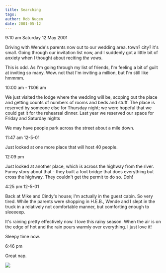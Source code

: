 ```yaml
---
title: Searching
tags: 
author: Rob Nugen
date: 2001-05-12
---
```


<p class=date>9:10 am Saturday 12 May 2001</p>

<p>Driving with Wende's parents now out to our wedding
area. town?  city?  it's small.  Going through our
invitation list now, and I suddenly got a little bit
of anxiety when I thought about reciting <em>the
vows</em>.</p>

<p>This is odd.  As I'm going through my list of
friends, I'm feeling a bit of guilt at inviting so
many.   Wow.  not that I'm inviting a million, but I'm
still like hmmmm.</p>

<p class=date>10:00 am - 11:06 am</p>

<p>We just visited the lodge where the wedding will
be, scoping out the place and getting counts of
numbers of rooms and beds and stuff.  The place is
reserved by someone else for Thursday night; we were
hopeful that we could get it for the rehearsal dinner.
 Last year we reserved our space for Friday and
Saturday nights</p>

<p>We may have people park across the street about a
mile down.</p>

<p class=date>11:47 am 12-5-01</p>

<p>Just looked at one more place that will host 40
people.</p>

<p class=date>12:09 pm </p>

<p>Just looked at another place, which is across the
highway from the river.  Funny story about that - they
built a foot bridge that does everything but cross the
highway.  They couldn't get the permit to do so. 
Doh!</p>

<p class=date>4:25 pm 12-5-01</p>

<p>Back at Mike and Cindy's  house; I'm actually in
the guest cabin.  So very tired.  While the parents
were shopping in H.E.B., Wende and I slept in the
truck in a relatively not comfortable manner, but
comforting enough to sleeeeep.</p>

<p>It's raining pretty effectively now.  I love this
rainy season.  When the air is on the edge of hot and
the rain pours warmly over everything.  I just love
it!</p>

<p>Sleepy time now.</p>

<p class=date>6:46 pm</p>

<p>Great nap.</p>

<p><img src="/images/rob/wL-ROB.gif"/></p>

